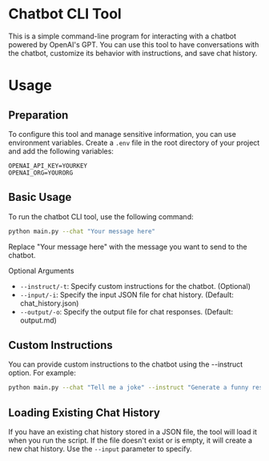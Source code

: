 # Chatbot CLI Tool

This is a simple command-line program for interacting with a chatbot powered by OpenAI's GPT. You can use this tool to have conversations with the chatbot, customize its behavior with instructions, and save chat history.

# Usage

## Preparation
To configure this tool and manage sensitive information, you can use environment variables. Create a `.env` file in the root directory of your project and add the following variables:

```dotenv
OPENAI_API_KEY=YOURKEY
OPENAI_ORG=YOURORG
```

## Basic Usage
To run the chatbot CLI tool, use the following command:

```bash
python main.py --chat "Your message here"
```

Replace "Your message here" with the message you want to send to the chatbot.


Optional Arguments
- `--instruct/-t`: Specify custom instructions for the chatbot. (Optional)
- `--input/-i`: Specify the input JSON file for chat history. (Default: chat_history.json)
- `--output/-o`: Specify the output file for chat responses. (Default: output.md)


## Custom Instructions
You can provide custom instructions to the chatbot using the --instruct option. For example:

```bash
python main.py --chat "Tell me a joke" --instruct "Generate a funny response"
```

## Loading Existing Chat History

If you have an existing chat history stored in a JSON file, the tool will load it when you run the script. If the file doesn't exist or is empty, it will create a new chat history. Use the `--input` parameter to specify.



